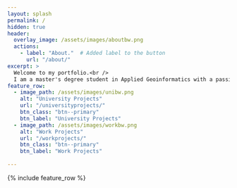 ```yaml
---
layout: splash
permalink: /
hidden: true
header:
  overlay_image: /assets/images/aboutbw.png
  actions:
    - label: "About."  # Added label to the button
      url: "/about/"
excerpt: >
  Welcome to my portfolio.<br />
  I am a master's degree student in Applied Geoinformatics with a passion for city planning and mobility.
feature_row:
  - image_path: /assets/images/unibw.png
    alt: "University Projects"
    url: "/universityprojects/"
    btn_class: "btn--primary"
    btn_label: "University Projects"
  - image_path: /assets/images/workbw.png
    alt: "Work Projects"
    url: "/workprojects/"
    btn_class: "btn--primary"
    btn_label: "Work Projects"
       
---
```


{% include feature_row %}
